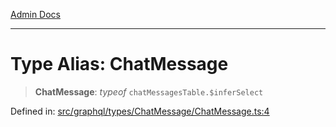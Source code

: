 [Admin Docs](/)

***

# Type Alias: ChatMessage

> **ChatMessage**: *typeof* `chatMessagesTable.$inferSelect`

Defined in: [src/graphql/types/ChatMessage/ChatMessage.ts:4](https://github.com/NishantSinghhhhh/talawa-api/blob/c589e7bc1eb842c2fd40f1d8b61882c5c36978fe/src/graphql/types/ChatMessage/ChatMessage.ts#L4)

